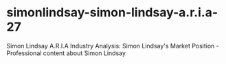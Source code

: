 # simonlindsay-simon-lindsay-a.r.i.a-27
Simon Lindsay A.R.I.A Industry Analysis: Simon Lindsay's Market Position - Professional content about Simon Lindsay
